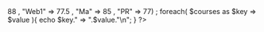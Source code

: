  

<?php

$courses = array("DS" => 88 , "Web1" => 77.5 , "Ma" => 85 , "PR" => 77) ;

foreach( $courses as $key => $value ){
	echo $key." => ".$value."\n";
}  
?>

